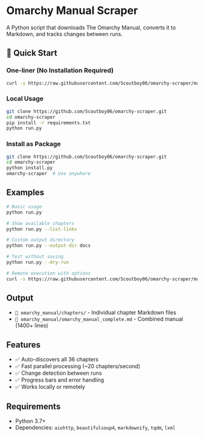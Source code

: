 # Omarchy Manual Scraper

A Python script that downloads The Omarchy Manual, converts it to Markdown, and tracks changes between runs.

## 🚀 Quick Start

### One-liner (No Installation Required)
```bash
curl -s https://raw.githubusercontent.com/Scoutboy06/omarchy-scraper/main/run.py | python3
```

### Local Usage
```bash
git clone https://github.com/Scoutboy06/omarchy-scraper.git
cd omarchy-scraper
pip install -r requirements.txt
python run.py
```

### Install as Package
```bash
git clone https://github.com/Scoutboy06/omarchy-scraper.git
cd omarchy-scraper
python install.py
omarchy-scraper  # Use anywhere
```

## Examples

```bash
# Basic usage
python run.py

# Show available chapters
python run.py --list-links

# Custom output directory
python run.py --output-dir docs

# Test without saving
python run.py --dry-run

# Remote execution with options
curl -s https://raw.githubusercontent.com/Scoutboy06/omarchy-scraper/main/run.py | python3 - --dry-run
```

## Output

- `📁 omarchy_manual/chapters/` - Individual chapter Markdown files
- `📄 omarchy_manual/omarchy_manual_complete.md` - Combined manual (1400+ lines)

## Features

- ✅ Auto-discovers all 36 chapters
- ✅ Fast parallel processing (~20 chapters/second)
- ✅ Change detection between runs
- ✅ Progress bars and error handling
- ✅ Works locally or remotely

## Requirements

- Python 3.7+
- Dependencies: `aiohttp`, `beautifulsoup4`, `markdownify`, `tqdm`, `lxml`